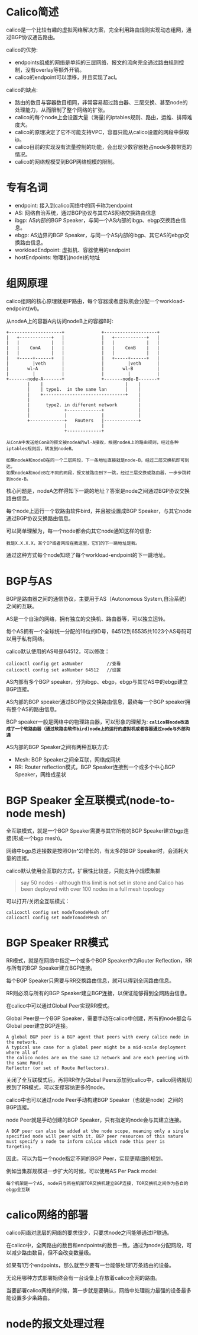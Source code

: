 # Calico简述

calico是一个比较有趣的虚拟网络解决方案，完全利用路由规则实现动态组网，通过BGP协议通告路由。

calico的优势:

- endpoints组成的网络是单纯的三层网络，报文的流向完全通过路由规则控制，没有overlay等额外开销。
- calico的endpoint可以漂移，并且实现了acl。

calico的缺点:

- 路由的数目与容器数目相同，非常容易超过路由器、三层交换、甚至node的处理能力，从而限制了整个网络的扩张。
- calico的每个node上会设置大量（海量)的iptables规则、路由，运维、排障难度大。
- calico的原理决定了它不可能支持VPC，容器只能从calico设置的网段中获取ip。
- calico目前的实现没有流量控制的功能，会出现少数容器抢占node多数带宽的情况。
- calico的网络规模受到BGP网络规模的限制。

# 专有名词

- endpoint:  接入到calico网络中的网卡称为endpoint
- AS:        网络自治系统，通过BGP协议与其它AS网络交换路由信息
- ibgp:      AS内部的BGP Speaker，与同一个AS内部的ibgp、ebgp交换路由信息。
- ebgp:      AS边界的BGP Speaker，与同一个AS内部的ibgp、其它AS的ebgp交换路由信息。
- workloadEndpoint:  虚拟机、容器使用的endpoint
- hostEndpoints:     物理机(node)的地址

# 组网原理

calico组网的核心原理就是IP路由，每个容器或者虚拟机会分配一个workload-endpoint(wl)。

从nodeA上的容器A内访问nodeB上的容器B时:

```
+--------------------+              +--------------------+ 
|   +------------+   |              |   +------------+   | 
|   |            |   |              |   |            |   | 
|   |    ConA    |   |              |   |    ConB    |   | 
|   |            |   |              |   |            |   | 
|   +-----+------+   |              |   +-----+------+   | 
|         |veth      |              |         |veth      | 
|       wl-A         |              |       wl-B         | 
|         |          |              |         |          |
+-------node-A-------+              +-------node-B-------+ 
        |    |                               |    |
        |    | type1.  in the same lan       |    |
        |    +-------------------------------+    |
        |                                         |
        |      type2. in different network        |
        |             +-------------+             |
        |             |             |             |
        +-------------+   Routers   |-------------+
                      |             |
                      +-------------+

从ConA中发送给ConB的报文被nodeA的wl-A接收，根据nodeA上的路由规则，经过各种iptables规则后，转发到nodeB。

如果nodeA和nodeB在同一个二层网段，下一条地址直接就是node-B，经过二层交换机即可到达。
如果nodeA和nodeB在不同的网段，报文被路由到下一跳，经过三层交换或路由器，一步步跳转到node-B。
```

核心问题是，nodeA怎样得知下一跳的地址？答案是node之间通过BGP协议交换路由信息。

每个node上运行一个软路由软件bird，并且被设置成BGP Speaker，与其它node通过BGP协议交换路由信息。

可以简单理解为，每一个node都会向其它node通知这样的信息:

```
我是X.X.X.X，某个IP或者网段在我这里，它们的下一跳地址是我。
```

通过这种方式每个node知晓了每个workload-endpoint的下一跳地址。

# BGP与AS

BGP是路由器之间的通信协议，主要用于AS（Autonomous System,自治系统）之间的互联。

AS是一个自治的网络，拥有独立的交换机、路由器等，可以独立运转。

每个AS拥有一个全球统一分配的16位的ID号，64512到65535共1023个AS号码可以用于私有网络。

calico默认使用的AS号是64512，可以修改：

```
calicoctl config get asNumber         //查看
calicoctl config set asNumber 64512   //设置
```

AS内部有多个BGP speaker，分为ibgp、ebgp，ebgp与其它AS中的ebgp建立BGP连接。

AS内部的BGP speaker通过BGP协议交换路由信息，最终每一个BGP speaker拥有整个AS的路由信息。

BGP speaker一般是网络中的物理路由器，可以形象的理解为: **`calico将node改造成了一个软路由器（通过软路由软件bird)node上的运行的虚拟机或者容器通过node与外部沟通`**

AS内部的BGP Speaker之间有两种互联方式:

- Mesh: BGP Speaker之间全互联，网络成网状
- RR:   Router reflection模式，BGP Speaker连接到一个或多个中心BGP Speaker，网络成星状

# BGP Speaker 全互联模式(node-to-node mesh)

全互联模式，就是一个BGP Speaker需要与其它所有的BGP Speaker建立bgp连接(形成一个bgp mesh)。

网络中bgp总连接数是按照O(n^2)增长的，有太多的BGP Speaker时，会消耗大量的连接。

calico默认使用全互联的方式，扩展性比较差，只能支持小规模集群

> say 50 nodes - although this limit is not set in stone and Calico has been deployed with over 100 nodes in a full mesh topology

可以打开/关闭全互联模式：

```
calicoctl config set nodeTonodeMesh off
calicoctl config set nodeTonodeMesh on
```

# BGP Speaker RR模式

RR模式，就是在网络中指定一个或多个BGP Speaker作为Router Reflection，RR与所有的BGP Speaker建立BGP连接。

每个BGP Speaker只需要与RR交换路由信息，就可以得到全网路由信息。

RR则必须与所有的BGP Speaker建立BGP连接，以保证能够得到全网路由信息。

在calico中可以通过Global Peer实现RR模式。

Global Peer是一个BGP Speaker，需要手动在calico中创建，所有的node都会与Global peer建立BGP连接。

```
A global BGP peer is a BGP agent that peers with every calico node in the network. 
A typical use case for a global peer might be a mid-scale deployment where all of
the calico nodes are on the same L2 network and are each peering with the same Route
Reflector (or set of Route Reflectors).
```

关闭了全互联模式后，再将RR作为Global Peers添加到calico中，calico网络就切换到了RR模式，可以支撑容纳更多的node。

calico中也可以通过node Peer手动构建BGP Speaker（也就是node）之间的BGP连接。

node Peer就是手动创建的BGP Speaker，只有指定的node会与其建立连接。

```
A BGP peer can also be added at the node scope, meaning only a single specified node will peer with it. BGP peer resources of this nature must specify a node to inform calico which node this peer is targeting.
```

因此，可以为每一个node指定不同的BGP Peer，实现更精细的规划。

例如当集群规模进一步扩大的时候，可以使用AS Per Pack model:

`每个机架是一个AS, node只与所在机架TOR交换机建立BGP连接, TOR交换机之间作为各自的ebgp全互联`

# calico网络的部署

calico网络对底层的网络的要求很少，只要求node之间能够通过IP联通。

在calico中，全网路由的数目和endpoints的数目一致，通过为node分配网段，可以减少路由数目，但不会改变数量级。

如果有1万个endpoints，那么就至少要有一台能够处理1万条路由的设备。

无论用哪种方式部署始终会有一台设备上存放着calico全网的路由。

当要部署calico网络的时候，第一步就是要确认，网络中处理能力最强的设备最多能设置多少条路由。

# node的报文处理过程




